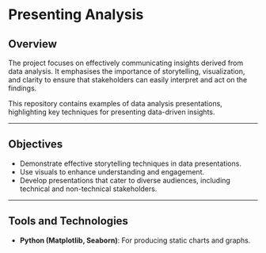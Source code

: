 # Presenting Analysis

## Overview
The project focuses on effectively communicating insights derived from data analysis. It emphasises the importance of storytelling, visualization, and clarity to ensure that stakeholders can easily interpret and act on the findings.

This repository contains examples of data analysis presentations, highlighting key techniques for presenting data-driven insights.

---

## Objectives
- Demonstrate effective storytelling techniques in data presentations.
- Use visuals to enhance understanding and engagement.
- Develop presentations that cater to diverse audiences, including technical and non-technical stakeholders.

---

## Tools and Technologies
- **Python (Matplotlib, Seaborn)**: For producing static charts and graphs.
